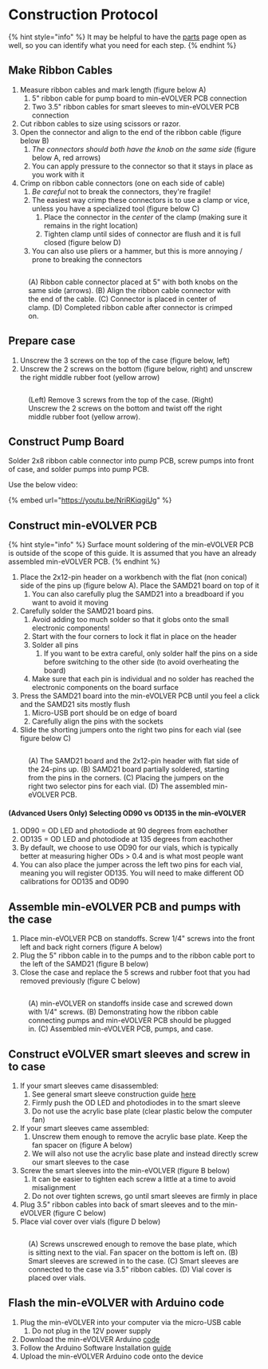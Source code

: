 # Construction Protocol

{% hint style="info" %}
It may be helpful to have the [parts](parts.md) page open as well, so you can identify what you need for each step.
{% endhint %}

## Make Ribbon Cables

1. Measure ribbon cables and mark length (figure below A)
   1. 5" ribbon cable for pump board to min-eVOLVER PCB connection
   2. Two 3.5" ribbon cables for smart sleeves to min-eVOLVER PCB connection
2. Cut ribbon cables to size using scissors or razor.
3. Open the connector and align to the end of the ribbon cable (figure below B)
   1. _The connectors should both have the knob on the same side_ (figure below A, red arrows)
   2. You can apply pressure to the connector so that it stays in place as you work with it
4. Crimp on ribbon cable connectors (one on each side of cable)
   1. _Be careful_ not to break the connectors, they're fragile!
   2. The easiest way crimp these connectors is to use a clamp or vice, unless you have a specialized tool (figure below C)
      1. Place the connector in the _center_ of the clamp (making sure it remains in the right location)
      2. Tighten clamp until sides of connector are flush and it is full closed (figure below D)
   3. You can also use pliers or a hammer, but this is more annoying / prone to breaking the connectors

<figure><img src="../../../.gitbook/assets/image (60).png" alt=""><figcaption><p>(A) Ribbon cable connector placed at 5" with both knobs on the same side (arrows). (B) Align the ribbon cable connector with the end of the cable. (C) Connector is placed in center of clamp. (D) Completed ribbon cable after connector is crimped on.</p></figcaption></figure>

## Prepare case

1. Unscrew the 3 screws on the top of the case (figure below, left)
2. Unscrew the 2 screws on the bottom (figure below, right) and unscrew the right middle rubber foot (yellow arrow)

<figure><img src="../../../.gitbook/assets/image (59).png" alt=""><figcaption><p>(Left) Remove 3 screws from the top of the case. (Right) Unscrew the 2 screws on the bottom and twist off the right middle rubber foot (yellow arrow).</p></figcaption></figure>

## Construct Pump Board

Solder 2x8 ribbon cable connector into pump PCB, screw pumps into front of case, and solder pumps into pump PCB.

Use the below video:

{% embed url="https://youtu.be/NriRKiqgiUg" %}

## Construct min-eVOLVER PCB

{% hint style="info" %}
Surface mount soldering of the min-eVOLVER PCB is outside of the scope of this guide. It is assumed that you have an already assembled min-eVOLVER PCB.
{% endhint %}

1. Place the 2x12-pin header on a workbench with the flat (non conical) side of the pins up (figure below A). Place the SAMD21 board on top of it
   1. You can also carefully plug the SAMD21 into a breadboard if you want to avoid it moving
2. Carefully solder the SAMD21 board pins.
   1. Avoid adding too much solder so that it globs onto the small electronic components!
   2. Start with the four corners to lock it flat in place on the header
   3. Solder all pins
      1. If you want to be extra careful, only solder half the pins on a side before switching to the other side (to avoid overheating the board)
   4. Make sure that each pin is individual and no solder has reached the electronic components on the board surface
3. Press the SAMD21 board into the min-eVOLVER PCB until you feel a click and the SAMD21 sits mostly flush
   1. Micro-USB port should be on edge of board
   2. Carefully align the pins with the sockets
4. Slide the shorting jumpers onto the right two pins for each vial (see figure below C)

<figure><img src="../../../.gitbook/assets/image (10).png" alt=""><figcaption><p>(A) The SAMD21 board and the 2x12-pin header with flat side of the 24-pins up. (B) SAMD21 board partially soldered, starting from the pins in the corners. (C) Placing the jumpers on the right two selector pins for each vial. (D) The assembled min-eVOLVER PCB.</p></figcaption></figure>

#### (Advanced Users Only) Selecting OD90 vs OD135 in the min-eVOLVER

1. OD90 = OD LED and photodiode at 90 degrees from eachother
2. OD135 = OD LED and photodiode at 135 degrees from eachother
3. By default, we choose to use OD90 for our vials, which is typically better at measuring higher ODs > 0.4 and is what most people want
4. You can also place the jumper across the left two pins for each vial, meaning you will register OD135. You will need to make different OD calibrations for OD135 and OD90

## Assemble min-eVOLVER PCB and pumps with the case

1. Place min-eVOLVER PCB on standoffs. Screw 1/4" screws into the front left and back right corners (figure A below)
2. Plug the 5" ribbon cable in to the pumps and to the ribbon cable port to the left of the SAMD21 (figure B below)
3. Close the case and replace the 5 screws and rubber foot that you had removed previously (figure C below)

<figure><img src="../../../.gitbook/assets/image (11).png" alt=""><figcaption><p>(A) min-eVOLVER on standoffs inside case and screwed down with 1/4" screws. (B) Demonstrating how the ribbon cable connecting pumps and min-eVOLVER PCB should be plugged in. (C) Assembled min-eVOLVER PCB, pumps, and case.</p></figcaption></figure>

## Construct eVOLVER smart sleeves and screw in to case

1. If your smart sleeves came disassembled:
   1. See general smart sleeve construction guide [here](../../../guides/building-a-smart-sleeve.md)
   2. Firmly push the OD LED and photodiodes in to the smart sleeve
   3. Do not use the acrylic base plate (clear plastic below the computer fan)
2. If your smart sleeves came assembled:
   1. Unscrew them enough to remove the acrylic base plate. Keep the fan spacer on (figure A below)
   2. We will also not use the acrylic base plate and instead directly screw our smart sleeves to the case
3. Screw the smart sleeves into the min-eVOLVER (figure B below)
   1. It can be easier to tighten each screw a little at a time to avoid misalignment&#x20;
   2. Do not over tighten screws, go until smart sleeves are firmly in place
4. Plug 3.5" ribbon cables into back of smart sleeves and to the min-eVOLVER (figure C below)
5. Place vial cover over vials (figure D below)

<figure><img src="../../../.gitbook/assets/image (61).png" alt=""><figcaption><p>(A) Screws unscrewed enough to remove the base plate, which is sitting next to the vial. Fan spacer on the bottom is left on. (B) Smart sleeves are screwed in to the case. (C) Smart sleeves are connected to the case via 3.5" ribbon cables. (D) Vial cover is placed over vials.</p></figcaption></figure>

## Flash the min-eVOLVER with Arduino code&#x20;

1. Plug the min-eVOLVER into your computer via the micro-USB cable
   1. Do not plug in the 12V power supply
2. Download the min-eVOLVER Arduino [code](https://github.com/FYNCH-BIO/evolver-arduino/tree/master/SAMD21/MINEVOLVER)
3. Follow the Arduino Software Installation [guide](../../../guides/arduino-software-installation.md)
4. Upload the min-eVOLVER Arduino code onto the device
